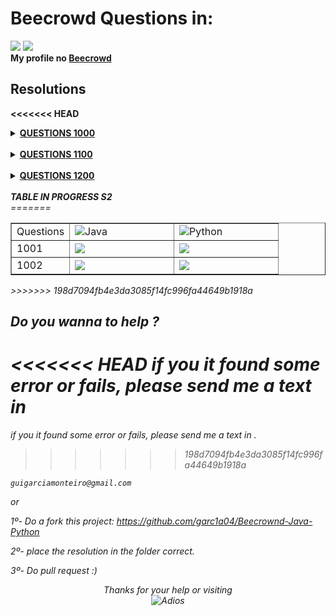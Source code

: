 # Beecrowd Questions in:
[![](https://img.shields.io/badge/Java-ED8B00?style=for-the-badge&logo=openjdk&logoColor=white)]() [![](https://img.shields.io/badge/Python-14354C?style=for-the-badge&logo=python&logoColor=white)]()
<Strong> <br>
My profile no [Beecrowd](https://www.beecrowd.com.br/judge/pt/profile/788313)

## Resolutions
<<<<<<< HEAD
<details>
    <summary><u>QUESTIONS 1000</u></summary>
    </br>
    <div align="left">
        <table border="1">
            <tr>
                <td> Questions</td>
                <td width="150">
                    <img src ="https://cdn-icons-png.flaticon.com/512/5968/5968282.png" alt ="Java">
                </td>
                <td width="150">
                <img src ="https://cdn4.iconfinder.com/data/icons/logos-and-brands/512/267_Python_logo-512.png" alt ="Python">
                </td>
            </tr>
            <tr>
                <td>1001</td >
                <td>
                    <a href="https://github.com/garc1a04/Beecrownd-Java-Python-C/blob/main/Questions-in-Java/1001.java"> <img src ="https://cdn.icon-icons.com/icons2/2406/PNG/512/eye_visible_hide_hidden_show_icon_145988.png"><a\>
                </td>
                <td>
                    <a href=" "> <img src ="https://cdn.icon-icons.com/icons2/2406/PNG/512/eye_slash_visible_hide_hidden_show_icon_145987.png"><a\>
                </td>
            </tr>
            <tr>
                <td>1002</td>
                <td> <a href="https://github.com/garc1a04/Beecrownd-Java-Python-C/blob/main/Questions-in-Java/1002.java"> <img src ="https://cdn.icon-icons.com/icons2/2406/PNG/512/eye_visible_hide_hidden_show_icon_145988.png"><a\></td>
                <td>  <a href="Error"> <img src ="https://cdn.icon-icons.com/icons2/2406/PNG/512/eye_slash_visible_hide_hidden_show_icon_145987.png"><a\></td>
            </tr>
            <tr>
                <td>1003</td >
                <td>
                    <a href="https://github.com/garc1a04/Beecrownd-Java-Python-C/blob/main/Questions-in-Java/1003.java"> <img src ="https://cdn.icon-icons.com/icons2/2406/PNG/512/eye_visible_hide_hidden_show_icon_145988.png"><a\>
                </td>
                <td>
                    <a href=" "> <img src ="https://cdn.icon-icons.com/icons2/2406/PNG/512/eye_slash_visible_hide_hidden_show_icon_145987.png"><a\>
                </td>
            </tr>
        </table>
    </div>
</details>
<br>

<details>
    <summary><u>QUESTIONS 1100</u></summary>
    </br>
    <div align="left">
        <table border="1">
            <tr>
                <td> Questions</td>
                <td width="150">
                    <img src ="https://cdn-icons-png.flaticon.com/512/5968/5968282.png" alt ="Java">
                </td>
                <td width="150">
                <img src ="https://cdn4.iconfinder.com/data/icons/logos-and-brands/512/267_Python_logo-512.png" alt ="Python">
                </td>
            </tr>
            <tr>
                <td>1001</td >
                <td>
                    <a href="https://github.com/garc1a04/Beecrownd-Java-Python-C/blob/main/Questions-in-Java/1001.java"> <img src ="https://cdn.icon-icons.com/icons2/2406/PNG/512/eye_visible_hide_hidden_show_icon_145988.png"><a\>
                </td>
                <td>
                    <a href=" "> <img src ="https://cdn.icon-icons.com/icons2/2406/PNG/512/eye_slash_visible_hide_hidden_show_icon_145987.png"><a\>
                </td>
            </tr>
            <tr>
                <td>1002</td>
                <td> <a href="https://github.com/garc1a04/Beecrownd-Java-Python-C/blob/main/Questions-in-Java/1002.java"> <img src ="https://cdn.icon-icons.com/icons2/2406/PNG/512/eye_visible_hide_hidden_show_icon_145988.png"><a\></td>
                <td>  <a href="Error"> <img src ="https://cdn.icon-icons.com/icons2/2406/PNG/512/eye_slash_visible_hide_hidden_show_icon_145987.png"><a\></td>
            </tr>
            <tr>
                <td>1003</td >
                <td>
                    <a href="https://github.com/garc1a04/Beecrownd-Java-Python-C/blob/main/Questions-in-Java/1003.java"> <img src ="https://cdn.icon-icons.com/icons2/2406/PNG/512/eye_visible_hide_hidden_show_icon_145988.png"><a\>
                </td>
                <td>
                    <a href=" "> <img src ="https://cdn.icon-icons.com/icons2/2406/PNG/512/eye_slash_visible_hide_hidden_show_icon_145987.png"><a\>
                </td>
            </tr>
        </table>
    </div>
</details>
<br>
<details>
    <summary><u>QUESTIONS 1200</u></summary>
    </br>
    <div align="left">
        <table border="1">
            <tr>
                <td> Questions</td>
                <td width="150">
                    <img src ="https://cdn-icons-png.flaticon.com/512/5968/5968282.png" alt ="Java">
                </td>
                <td width="150">
                <img src ="https://cdn4.iconfinder.com/data/icons/logos-and-brands/512/267_Python_logo-512.png" alt ="Python">
                </td>
            </tr>
            <tr>
                <td>1001</td >
                <td>
                    <a href="https://github.com/garc1a04/Beecrownd-Java-Python-C/blob/main/Questions-in-Java/1001.java"> <img src ="https://cdn.icon-icons.com/icons2/2406/PNG/512/eye_visible_hide_hidden_show_icon_145988.png"><a\>
                </td>
                <td>
                    <a href=" "> <img src ="https://cdn.icon-icons.com/icons2/2406/PNG/512/eye_slash_visible_hide_hidden_show_icon_145987.png"><a\>
                </td>
            </tr>
            <tr>
                <td>1002</td>
                <td> <a href="https://github.com/garc1a04/Beecrownd-Java-Python-C/blob/main/Questions-in-Java/1002.java"> <img src ="https://cdn.icon-icons.com/icons2/2406/PNG/512/eye_visible_hide_hidden_show_icon_145988.png"><a\></td>
                <td>  <a href="Error"> <img src ="https://cdn.icon-icons.com/icons2/2406/PNG/512/eye_slash_visible_hide_hidden_show_icon_145987.png"><a\></td>
            </tr>
            <tr>
                <td>1003</td >
                <td>
                    <a href="https://github.com/garc1a04/Beecrownd-Java-Python-C/blob/main/Questions-in-Java/1003.java"> <img src ="https://cdn.icon-icons.com/icons2/2406/PNG/512/eye_visible_hide_hidden_show_icon_145988.png"><a\>
                </td>
                <td>
                    <a href=" "> <img src ="https://cdn.icon-icons.com/icons2/2406/PNG/512/eye_slash_visible_hide_hidden_show_icon_145987.png"><a\>
                </td>
            </tr>
        </table>
    </div>
</details>
<br>
   <i>TABLE IN PROGRESS S2<i>
<br>
</strong>
=======

<table border="1">
    <tr>
        <td> Questions</td>
        <td width="150">
            <img src ="https://cdn-icons-png.flaticon.com/512/5968/5968282.png" alt ="Java">
        </td>
        <td width="150">
         <img src ="https://cdn4.iconfinder.com/data/icons/logos-and-brands/512/267_Python_logo-512.png" alt ="Python">
        </td>
    </tr>
    <tr>
        <td>1001</td >
        <td>
            <a href="https://github.com/garc1a04/Beecrownd-Java-Python-C/blob/main/Questions-in-Java/1001.java"> <img src ="https://cdn.icon-icons.com/icons2/2406/PNG/512/eye_visible_hide_hidden_show_icon_145988.png"><a\>
        </td>
        <td>
            <a href=" "> <img src ="https://cdn.icon-icons.com/icons2/2406/PNG/512/eye_slash_visible_hide_hidden_show_icon_145987.png"><a\>
        </td>
    </tr>
    <tr>
        <td>1002</td>
        <td> <a href="https://github.com/garc1a04/Beecrownd-Java-Python-C/blob/main/Questions-in-Java/1001.java"> <img src ="https://cdn.icon-icons.com/icons2/2406/PNG/512/eye_visible_hide_hidden_show_icon_145988.png"><a\></td>
        <td>  <a href="Error"> <img src ="https://cdn.icon-icons.com/icons2/2406/PNG/512/eye_slash_visible_hide_hidden_show_icon_145987.png"><a\></td>
    </tr>
</table>
>>>>>>> 198d7094fb4e3da3085f14fc996fa44649b1918a

## Do you wanna to help ?
<<<<<<< HEAD
 *if you it found some error or fails, please send me a text in*
=======
 *if you it found some error or fails, please send me a text in .*
>>>>>>> 198d7094fb4e3da3085f14fc996fa44649b1918a
        
    guigarciamonteiro@gmail.com

or

1º- Do a fork this project: https://github.com/garc1a04/Beecrownd-Java-Python

2º- place the resolution in the folder correct.   

3º- Do pull request :)   

<div align="Center">
<i>Thanks for your help or visiting <i>
    <br>
    <img src="https://media.tenor.com/4j0oG5XcDYkAAAAC/predator-handshake.gif" alt="Adios">
<div\>
